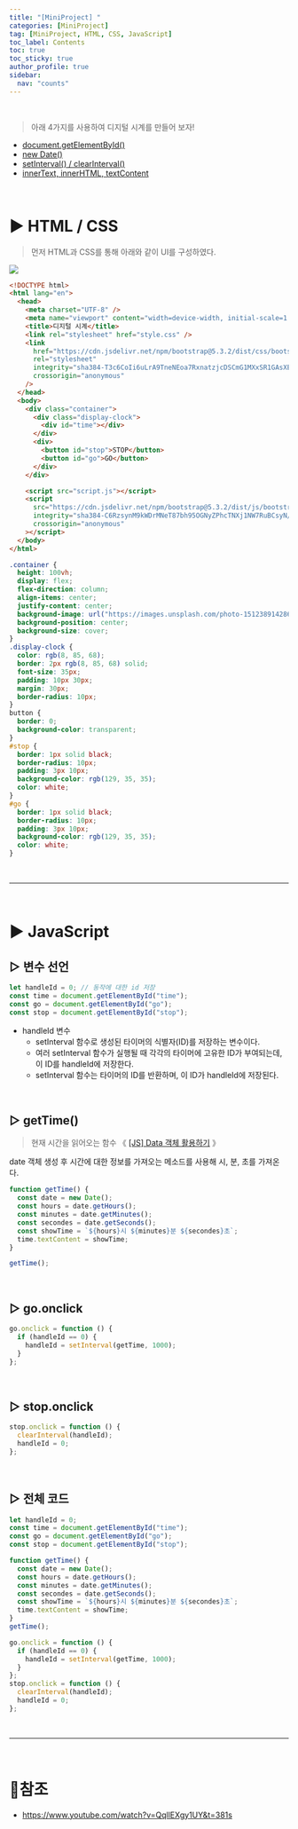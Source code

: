 ```yaml
---
title: "[MiniProject] "
categories: [MiniProject]
tag: [MiniProject, HTML, CSS, JavaScript]
toc_label: Contents
toc: true
toc_sticky: true
author_profile: true
sidebar:
  nav: "counts"
---
```


<br>

> 아래 4가지를 사용하여 디지털 시계를 만들어 보자!

- [document.getElementById()](https://velog.io/@sieunpark/JS-Document.getElementById)
- [new Date()](https://velog.io/@sieunpark/JS-Data-%EA%B0%9D%EC%B2%B4-%ED%99%9C%EC%9A%A9%ED%95%98%EA%B8%B0)
- [setInterval() / clearInterval()](https://velog.io/@sieunpark/JS-%ED%95%A8%EC%88%98-%EB%B0%98%EB%B3%B5-%EC%8B%A4%ED%96%89-%EB%B0%8F-%EC%A4%91%EB%8B%A8-setInterval-clearInterval)
- [innerText, innerHTML, textContent](https://velog.io/@sieunpark/JS-%EC%9B%B9-%EC%9A%94%EC%86%8C%EC%97%90-%EC%A0%91%EA%B7%BC%ED%95%98%EA%B8%B0-innerText-innerHTML-textContent)

<br>

# ▶ HTML / CSS

> 먼저 HTML과 CSS를 통해 아래와 같이 UI를 구성하였다.

![](https://velog.velcdn.com/images/sieunpark/post/e153365d-2ad0-4e5b-be58-703c6422af15/image.gif)

```html
<!DOCTYPE html>
<html lang="en">
  <head>
    <meta charset="UTF-8" />
    <meta name="viewport" content="width=device-width, initial-scale=1.0" />
    <title>디지털 시계</title>
    <link rel="stylesheet" href="style.css" />
    <link
      href="https://cdn.jsdelivr.net/npm/bootstrap@5.3.2/dist/css/bootstrap.min.css"
      rel="stylesheet"
      integrity="sha384-T3c6CoIi6uLrA9TneNEoa7RxnatzjcDSCmG1MXxSR1GAsXEV/Dwwykc2MPK8M2HN"
      crossorigin="anonymous"
    />
  </head>
  <body>
    <div class="container">
      <div class="display-clock">
        <div id="time"></div>
      </div>
      <div>
        <button id="stop">STOP</button>
        <button id="go">GO</button>
      </div>
    </div>

    <script src="script.js"></script>
    <script
      src="https://cdn.jsdelivr.net/npm/bootstrap@5.3.2/dist/js/bootstrap.bundle.min.js"
      integrity="sha384-C6RzsynM9kWDrMNeT87bh95OGNyZPhcTNXj1NW7RuBCsyN/o0jlpcV8Qyq46cDfL"
      crossorigin="anonymous"
    ></script>
  </body>
</html>
```

```css
.container {
  height: 100vh;
  display: flex;
  flex-direction: column;
  align-items: center;
  justify-content: center;
  background-image: url("https://images.unsplash.com/photo-1512389142860-9c449e58a543?q=80&w=2069&auto=format&fit=crop&ixlib=rb-4.0.3&ixid=M3wxMjA3fDB8MHxwaG90by1wYWdlfHx8fGVufDB8fHx8fA%3D%3D");
  background-position: center;
  background-size: cover;
}
.display-clock {
  color: rgb(8, 85, 68);
  border: 2px rgb(8, 85, 68) solid;
  font-size: 35px;
  padding: 10px 30px;
  margin: 30px;
  border-radius: 10px;
}
button {
  border: 0;
  background-color: transparent;
}
#stop {
  border: 1px solid black;
  border-radius: 10px;
  padding: 3px 10px;
  background-color: rgb(129, 35, 35);
  color: white;
}
#go {
  border: 1px solid black;
  border-radius: 10px;
  padding: 3px 10px;
  background-color: rgb(129, 35, 35);
  color: white;
}
```

<br>

---

<br>

# ▶ JavaScript

## ▷ 변수 선언

```js
let handleId = 0; // 동작에 대한 id 저장
const time = document.getElementById("time");
const go = document.getElementById("go");
const stop = document.getElementById("stop");
```

- handleId 변수
  - setInterval 함수로 생성된 타이머의 식별자(ID)를 저장하는 변수이다.
  - 여러 setInterval 함수가 실행될 때 각각의 타이머에 고유한 ID가 부여되는데, 이 ID를 handleId에 저장한다.
  - setInterval 함수는 타이머의 ID를 반환하며, 이 ID가 handleId에 저장된다.

<br>

## ▷ getTime()

> 현재 시간을 읽어오는 함수 《 [[JS] Data 객체 활용하기](https://velog.io/@sieunpark/JS-Data-%EA%B0%9D%EC%B2%B4-%ED%99%9C%EC%9A%A9%ED%95%98%EA%B8%B0) 》

date 객체 생성 후 시간에 대한 정보를 가져오는 메소드를 사용해 시, 분, 초를 가져온다.

```js
function getTime() {
  const date = new Date();
  const hours = date.getHours();
  const minutes = date.getMinutes();
  const secondes = date.getSeconds();
  const showTime = `${hours}시 ${minutes}분 ${secondes}초`;
  time.textContent = showTime;
}

getTime();
```

<br>

## ▷ go.onclick

```js
go.onclick = function () {
  if (handleId == 0) {
    handleId = setInterval(getTime, 1000);
  }
};
```

<br>

## ▷ stop.onclick

```js
stop.onclick = function () {
  clearInterval(handleId);
  handleId = 0;
};
```

<br>

## ▷ 전체 코드

```js
let handleId = 0;
const time = document.getElementById("time");
const go = document.getElementById("go");
const stop = document.getElementById("stop");

function getTime() {
  const date = new Date();
  const hours = date.getHours();
  const minutes = date.getMinutes();
  const secondes = date.getSeconds();
  const showTime = `${hours}시 ${minutes}분 ${secondes}초`;
  time.textContent = showTime;
}
getTime();

go.onclick = function () {
  if (handleId == 0) {
    handleId = setInterval(getTime, 1000);
  }
};
stop.onclick = function () {
  clearInterval(handleId);
  handleId = 0;
};
```

<br>

---

<br>

# 📎참조

- https://www.youtube.com/watch?v=QqllEXgy1UY&t=381s
